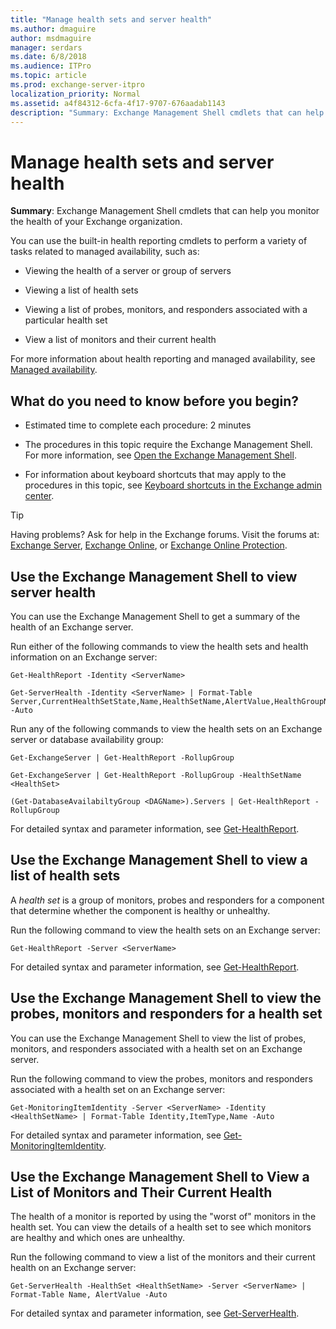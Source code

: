 ```yaml
---
title: "Manage health sets and server health"
ms.author: dmaguire
author: msdmaguire
manager: serdars
ms.date: 6/8/2018
ms.audience: ITPro
ms.topic: article
ms.prod: exchange-server-itpro
localization_priority: Normal
ms.assetid: a4f84312-6cfa-4f17-9707-676aadab1143
description: "Summary: Exchange Management Shell cmdlets that can help you monitor the health of your Exchange organization."
---
```


# Manage health sets and server health

 **Summary**: Exchange Management Shell cmdlets that can help you monitor the health of your Exchange organization.
  
You can use the built-in health reporting cmdlets to perform a variety of tasks related to managed availability, such as:
  
- Viewing the health of a server or group of servers
    
- Viewing a list of health sets
    
- Viewing a list of probes, monitors, and responders associated with a particular health set
    
- View a list of monitors and their current health
    
For more information about health reporting and managed availability, see [Managed availability](managed-availability.md).
  
## What do you need to know before you begin?

- Estimated time to complete each procedure: 2 minutes
    
- The procedures in this topic require the Exchange Management Shell. For more information, see [Open the Exchange Management Shell](http://technet.microsoft.com/library/63976059-25f8-4b4f-b597-633e78b803c0.aspx).
    
- For information about keyboard shortcuts that may apply to the procedures in this topic, see [Keyboard shortcuts in the Exchange admin center](../../about-documentation/exchange-admin-center-keyboard-shortcuts.md).
    
> [!TIP]
> Having problems? Ask for help in the Exchange forums. Visit the forums at: [Exchange Server](https://go.microsoft.com/fwlink/p/?linkId=60612), [Exchange Online](https://go.microsoft.com/fwlink/p/?linkId=267542), or [Exchange Online Protection](https://go.microsoft.com/fwlink/p/?linkId=285351).
  
## Use the Exchange Management Shell to view server health

You can use the Exchange Management Shell to get a summary of the health of an Exchange server.
  
Run either of the following commands to view the health sets and health information on an Exchange server:
  
```
Get-HealthReport -Identity <ServerName>
```

```
Get-ServerHealth -Identity <ServerName> | Format-Table Server,CurrentHealthSetState,Name,HealthSetName,AlertValue,HealthGroupName -Auto
```

Run any of the following commands to view the health sets on an Exchange server or database availability group:
  
```
Get-ExchangeServer | Get-HealthReport -RollupGroup
```

```
Get-ExchangeServer | Get-HealthReport -RollupGroup -HealthSetName <HealthSet>
```

```
(Get-DatabaseAvailabiltyGroup <DAGName>).Servers | Get-HealthReport -RollupGroup
```

For detailed syntax and parameter information, see [Get-HealthReport](http://technet.microsoft.com/library/f33fbed5-0e01-4d7e-a252-121b2afb6864.aspx).
  
## Use the Exchange Management Shell to view a list of health sets

A *health set* is a group of monitors, probes and responders for a component that determine whether the component is healthy or unhealthy.
  
Run the following command to view the health sets on an Exchange server:
  
```
Get-HealthReport -Server <ServerName>
```

For detailed syntax and parameter information, see [Get-HealthReport](http://technet.microsoft.com/library/f33fbed5-0e01-4d7e-a252-121b2afb6864.aspx).
  
## Use the Exchange Management Shell to view the probes, monitors and responders for a health set

You can use the Exchange Management Shell to view the list of probes, monitors, and responders associated with a health set on an Exchange server.
  
Run the following command to view the probes, monitors and responders associated with a health set on an Exchange server:
  
```
Get-MonitoringItemIdentity -Server <ServerName> -Identity <HealthSetName> | Format-Table Identity,ItemType,Name -Auto
```

For detailed syntax and parameter information, see [Get-MonitoringItemIdentity](http://technet.microsoft.com/library/7a4da080-0fe6-4dd7-85a2-cceeb68f95e0.aspx).
  
## Use the Exchange Management Shell to View a List of Monitors and Their Current Health

The health of a monitor is reported by using the "worst of" monitors in the health set. You can view the details of a health set to see which monitors are healthy and which ones are unhealthy.
  
Run the following command to view a list of the monitors and their current health on an Exchange server:
  
```
Get-ServerHealth -HealthSet <HealthSetName> -Server <ServerName> | Format-Table Name, AlertValue -Auto
```

For detailed syntax and parameter information, see [Get-ServerHealth](http://technet.microsoft.com/library/ca9cff3a-ecda-422d-abd7-b7d8da71a6c7.aspx).
  

